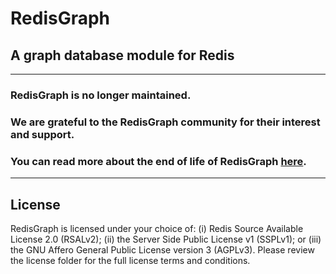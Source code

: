 # RedisGraph
## A graph database module for Redis

---
### RedisGraph is no longer maintained.

### We are grateful to the RedisGraph community for their interest and support.

### You can read more about the end of life of RedisGraph [here](https://redis.com/blog/redisgraph-eol/).
---

## License

RedisGraph is licensed under your choice of: (i) Redis Source Available License 2.0 (RSALv2); (ii) the Server Side Public License v1 (SSPLv1); or (iii) the GNU Affero General Public License version 3 (AGPLv3). Please review the license folder for the full license terms and conditions.
